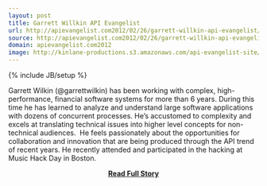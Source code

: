 ```yaml
---
layout: post
title: Garrett Willkin API Evangelist
url: http://apievangelist.com2012/02/26/garrett-willkin-api-evangelist/
source: http://apievangelist.com2012/02/26/garrett-willkin-api-evangelist/
domain: apievangelist.com2012
image: http://kinlane-productions.s3.amazonaws.com/api-evangelist-site/blog/garrettwilkin_apievangelist.jpg
---
```

{% include JB/setup %}<p>Garrett Wilkin (@garrettwilkin) has been working with complex, high-performance, financial software systems for more than 6 years. During this time he has learned to analyze and understand large software applications with dozens of concurrent processes. He’s accustomed to complexity and excels at translating technical issues into higher level concepts for non-technical audiences.  He feels passionately about the opportunities for collaboration and innovation that are being produced through the API trend of recent years. He recently attended and participated in the hacking at Music Hack Day in Boston.</p>
<center><p><a href="http://apievangelist.com2012/02/26/garrett-willkin-api-evangelist/" style='padding:25px; font-sze:18px; font-weight: bold;'>Read Full Story</a></p></center>
